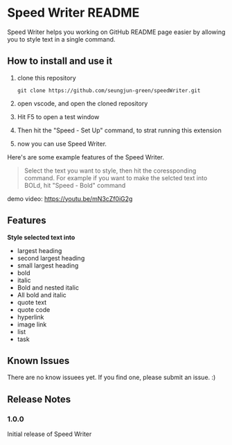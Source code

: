 # Speed Writer README

Speed Writer helps you working on GitHub README page easier by allowing you to style text in a single command. 
## How to install and use it

1. clone this repository
    ```
    git clone https://github.com/seungjun-green/speedWriter.git
    ```

2. open vscode, and open the cloned repository

3. Hit F5 to open a test window

4. Then hit the "Speed -  Set Up" command, to strat running this extension

5. now you can use Speed Writer.

Here's are some example features of the Speed Writer.
> Select the text you want to style, then hit the coressponding command. For example if you want to make the selcted text into BOLd, hit "Speed - Bold" command


demo video: https://youtu.be/mN3cZf0iG2g
## Features

**Style selected text into**

- largest heading
- second largest heading
- small largest heading
- bold
- italic
- Bold and nested italic
- All bold and italic
- quote text
- quote code
- hyperlink
- image link
- list
- task
## Known Issues

There are no know issuees yet. If you find one, please submit an issue. :)
## Release Notes
### 1.0.0

Initial release of Speed Writer



